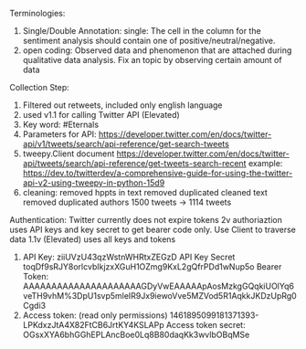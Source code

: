 Terminologies:
1.  Single/Double Annotation:
    single: The cell in the column for the sentiment analysis should contain one of positive/neutral/negative.
2.  open coding:
    Observed data and phenomenon that are attached during qualitative data analysis.
    Fix an topic by observing certain amount of data

Collection Step:
1. Filtered out retweets, included only english language
2. used v1.1 for calling Twitter API (Elevated)
3. Key word: #Eternals
4. Parameters for API:
    https://developer.twitter.com/en/docs/twitter-api/v1/tweets/search/api-reference/get-search-tweets
5. tweepy.Client document
    https://developer.twitter.com/en/docs/twitter-api/tweets/search/api-reference/get-tweets-search-recent
    example:
    https://dev.to/twitterdev/a-comprehensive-guide-for-using-the-twitter-api-v2-using-tweepy-in-python-15d9
6. cleaning: 
    removed hppts in text
    removed duplicated cleaned text
    removed duplicated authors
    1500 tweets -> 1114 tweets

Authentication:
Twitter currently does not expire tokens
2v authoriaztion uses API keys and key secret to get bearer code only. Use Client to traverse data
1.1v (Elevated) uses all keys and tokens
1.  API Key:
    ziiUVzU43qzWstnWHRtxZEGzD
    API Key Secret
    toqDf9sRJY8orlcvbIkjzxXGuH1OZmg9KxL2gQfrPDd1wNup5o
    Bearer Token:
    AAAAAAAAAAAAAAAAAAAAAGDyVwEAAAAApAosMzkgGQqkiUOlYq6veTH9vhM%3DpU1svp5mleIR9Jx9iewoVve5MZVod5R1AqkkJKDzUpRg0Cgdi3
2.  Access token: (read only permissions)
    1461895099181371393-LPKdxzJtA4X82FtCB6JrtKY4KSLAPp
    Access token secret:
    OGsxXYA6bhGGhEPLAncBoe0Lq8B80daqKk3wvlbOBqMSe